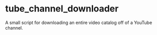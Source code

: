 # tube_channel_downloader
A small script for downloading an entire video catalog off of a YouTube channel.
